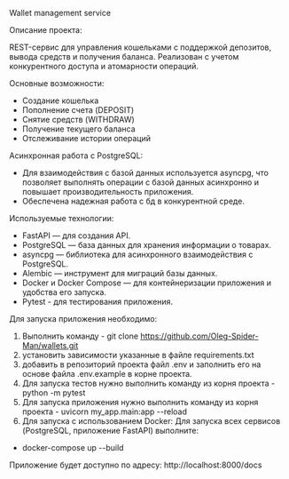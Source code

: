 Wallet management service

Описание проекта:

REST-сервис для управления кошельками с поддержкой депозитов, вывода средств и получения баланса. Реализован с учетом конкурентного доступа и атомарности операций.

Основные возможности:

 - Создание кошелька
 - Пополнение счета (DEPOSIT)
 - Снятие средств (WITHDRAW)
 - Получение текущего баланса
 - Отслеживание истории операций

Асинхронная работа с PostgreSQL:

 - Для взаимодействия с базой данных используется asyncpg, что позволяет выполнять операции с базой данных асинхронно и повышает производительность приложения.
 - Обеспечена надежная работа с бд в конкурентной среде.

Используемые технологии:

 - FastAPI — для создания API.
 - PostgreSQL — база данных для хранения информации о товарах.
 - asyncpg — библиотека для асинхронного взаимодействия с PostgreSQL.
 - Alembic — инструмент для миграций базы данных.
 - Docker и Docker Compose — для контейнеризации приложения и удобства его запуска.
 - Pytest - для тестирования приложения.

Для запуска приложения необходимо:

 1. Выполнить команду - git clone https://github.com/Oleg-Spider-Man/wallets.git
 2. установить зависимости указанные в файле requirements.txt
 3. добавить в репозиторий проекта файл .env и заполнить его на основе файла .env.example в корне проекта.
 4. Для запуска тестов нужно выполнить команду из корня проекта - python -m pytest
 5. Для запуска приложения нужно выполнить команду из корня проекта - uvicorn my_app.main:app --reload
 6. Для запуска с использованием Docker: Для запуска всех сервисов (PostgreSQL, приложение FastAPI) выполните:

 - docker-compose up --build

Приложение будет доступно по адресу: http://localhost:8000/docs




